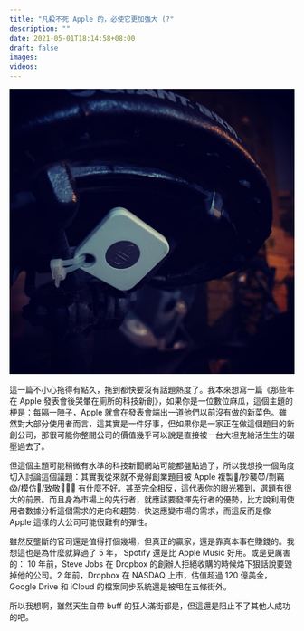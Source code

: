 ```yaml
---
title: "凡殺不死 Apple 的，必使它更加強大 (?"
description: ""
date: 2021-05-01T18:14:58+08:00
draft: false
images: 
videos: 
---
```


![去年黑五買的 Tile，如果這個月過完有剩餘的摳摳，下個月可能就要被 AirTag 取代惹](hero.jpg "去年黑五買的 Tile，如果這個月過完有剩餘的摳摳，下個月可能就要被 AirTag 取代惹")

這一篇不小心拖得有點久，拖到都快要沒有話題熱度了。我本來想寫一篇《那些年在 Apple 發表會後哭暈在廁所的科技新創》，如果你是一位數位麻瓜，這個主題的梗是：每隔一陣子，Apple 就會在發表會端出一道他們以前沒有做的新菜色。雖然對大部分使用者而言，這其實是一件好事，但如果你是一家正在做這個題目的新創公司，那很可能你整間公司的價值幾乎可以說是直接被一台大坦克給活生生的碾壓過去了。

但這個主題可能稍微有水準的科技新聞網站可能都盤點過了，所以我想換一個角度切入討論這個議題：其實我從來就不覺得創業題目被 Apple 複製📑/抄襲😈/剽竊😱/模仿🤠/致敬💂🏻‍♂️ 有什麼不好。甚至完全相反，這代表你的眼光獨到，選題有很大的前景。而且身為市場上的先行者，就應該要發揮先行者的優勢，比方說利用使用者數據分析這個需求的走向和趨勢，快速應變市場的需求，而這反而是像 Apple 這樣的大公司可能很難有的彈性。

雖然反壟斷的官司還是值得打個幾場，但真正的贏家，還是靠真本事在賺錢的。我想這也是為什麼就算過了 5 年， Spotify 還是比 Apple Music 好用。或是更厲害的： 10 年前，Steve Jobs 在 Dropbox 的創辦人拒絕收購的時候烙下狠話說要毀掉他的公司。2 年前，Dropbox 在 NASDAQ 上市，估值超過 120 億美金，Google Drive 和 iCloud 的檔案同步系統還是被甩在五條街外。

所以我想啊，雖然天生自帶 buff 的狂人滿街都是，但這還是阻止不了其他人成功的吧。
